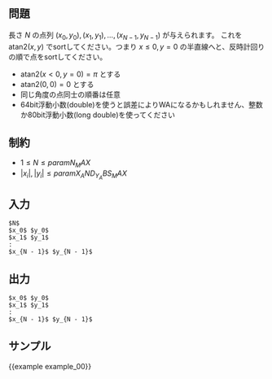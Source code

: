 問題
---------

長さ $N$ の点列 $(x_0, y_0), (x_1, y_1), \dots, (x_{N - 1}, y_{N - 1})$ が与えられます。
これを $\mathrm{atan2}(x, y)$ でsortしてください。つまり $x \le 0, y = 0$ の半直線へと、反時計回りの順で点をsortしてください。

- $\mathrm{atan2}(x < 0, y = 0) = \pi$ とする
- $\mathrm{atan2}(0, 0) = 0$ とする
- 同じ角度の点同士の順番は任意
- 64bit浮動小数(double)を使うと誤差によりWAになるかもしれません、整数か80bit浮動小数(long double)を使ってください

制約
---------

- $1 \leq N \leq {{param N_MAX}}$
- $|x_i|, |y_i| \leq {{param X_AND_Y_ABS_MAX}}$

入力
---------

```
$N$
$x_0$ $y_0$
$x_1$ $y_1$
:
$x_{N - 1}$ $y_{N - 1}$
```

出力
---------

```
$x_0$ $y_0$
$x_1$ $y_1$
:
$x_{N - 1}$ $y_{N - 1}$
```

サンプル
---------

{{example example_00}}
